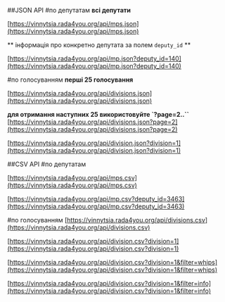 ##JSON АРІ
#по депутатам
**всі депутати**

[https://vinnytsia.rada4you.org/api/mps.json](https://vinnytsia.rada4you.org/api/mps.json)

** інформація про конкретно депутата за полем `deputy_id` **
 
[https://vinnytsia.rada4you.org/api/mp.json?deputy_id=140](https://vinnytsia.rada4you.org/api/mp.json?deputy_id=140) 

#по голосуванням
**перші 25 голосування**

[https://vinnytsia.rada4you.org/api/divisions.json](https://vinnytsia.rada4you.org/api/divisions.json) 

**для отримання наступних 25 використовуйте `?page=2..``**
[https://vinnytsia.rada4you.org/api/divisions.json?page=2](https://vinnytsia.rada4you.org/api/divisions.json?page=2) 

[https://vinnytsia.rada4you.org/api/division.json?division=1](https://vinnytsia.rada4you.org/api/division.json?division=1)

##CSV АРІ
#по депутатам

[https://vinnytsia.rada4you.org/api/mps.csv](https://vinnytsia.rada4you.org/api/mps.csv)

[https://vinnytsia.rada4you.org/api/mp.csv?deputy_id=3463](https://vinnytsia.rada4you.org/api/mp.csv?deputy_id=3463)

#по голосуванням
[https://vinnytsia.rada4you.org/api/divisions.csv](https://vinnytsia.rada4you.org/api/divisions.csv)

[https://vinnytsia.rada4you.org/api/division.csv?division=1](https://vinnytsia.rada4you.org/api/division.csv?division=1)

[https://vinnytsia.rada4you.org/api/division.csv?division=1&filter=whips](https://vinnytsia.rada4you.org/api/division.csv?division=1&filter=whips)

[https://vinnytsia.rada4you.org/api/division.csv?division=1&filter=info](https://vinnytsia.rada4you.org/api/division.csv?division=1&filter=info)

